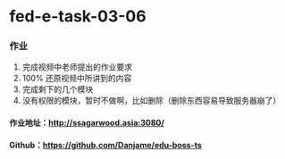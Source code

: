 # fed-e-task-03-06
### 作业
1. 完成视频中老师提出的作业要求
2. 100% 还原视频中所讲到的内容
3. 完成剩下的几个模块
4. 没有权限的模块，暂时不做啊，比如删除（删除东西容易导致服务器崩了）

#### 作业地址：http://ssagarwood.asia:3080/
#### Github：https://github.com/Danjame/edu-boss-ts